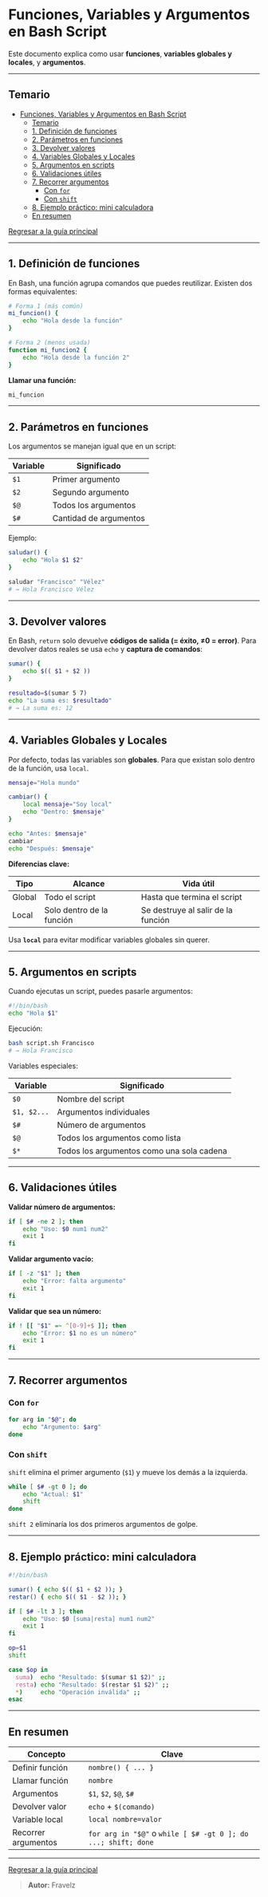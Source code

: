 # Funciones, Variables y Argumentos en Bash Script

Este documento explica como usar **funciones**, **variables globales y locales**, y **argumentos**.

---

## Temario

- [Funciones, Variables y Argumentos en Bash Script](#funciones-variables-y-argumentos-en-bash-script)
  - [Temario](#temario)
  - [1. Definición de funciones](#1-definición-de-funciones)
  - [2. Parámetros en funciones](#2-parámetros-en-funciones)
  - [3. Devolver valores](#3-devolver-valores)
  - [4. Variables Globales y Locales](#4-variables-globales-y-locales)
  - [5. Argumentos en scripts](#5-argumentos-en-scripts)
  - [6. Validaciones útiles](#6-validaciones-útiles)
  - [7. Recorrer argumentos](#7-recorrer-argumentos)
    - [Con `for`](#con-for)
    - [Con `shift`](#con-shift)
  - [8. Ejemplo práctico: mini calculadora](#8-ejemplo-práctico-mini-calculadora)
  - [En resumen](#en-resumen)

[Regresar a la guía principal](./../readme.md#2-linux-y-bash-script)

---

## 1. Definición de funciones

En Bash, una función agrupa comandos que puedes reutilizar.
Existen dos formas equivalentes:

``` bash
# Forma 1 (más común)
mi_funcion() {
    echo "Hola desde la función"
}

# Forma 2 (menos usada)
function mi_funcion2 {
    echo "Hola desde la función 2"
}
```

**Llamar una función:**

``` bash
mi_funcion
```

---

## 2. Parámetros en funciones

Los argumentos se manejan igual que en un script:

| Variable | Significado            |
| -------- | ---------------------- |
| `$1`     | Primer argumento       |
| `$2`     | Segundo argumento      |
| `$@`     | Todos los argumentos   |
| `$#`     | Cantidad de argumentos |

Ejemplo:

``` bash
saludar() {
    echo "Hola $1 $2"
}

saludar "Francisco" "Vélez"
# → Hola Francisco Vélez
```

---

## 3. Devolver valores

En Bash, `return` solo devuelve **códigos de salida (= éxito, ≠0 = error)**.
Para devolver datos reales se usa `echo` y **captura de comandos**:

``` bash
sumar() {
    echo $(( $1 + $2 ))
}

resultado=$(sumar 5 7)
echo "La suma es: $resultado"
# → La suma es: 12
```

---

## 4. Variables Globales y Locales

Por defecto, todas las variables son **globales**.
Para que existan solo dentro de la función, usa `local`.

``` bash
mensaje="Hola mundo"

cambiar() {
    local mensaje="Soy local"
    echo "Dentro: $mensaje"
}

echo "Antes: $mensaje"
cambiar
echo "Después: $mensaje"
```

**Diferencias clave:**

| Tipo   | Alcance                   | Vida útil                          |
| ------ | ------------------------- | ---------------------------------- |
| Global | Todo el script            | Hasta que termina el script        |
| Local  | Solo dentro de la función | Se destruye al salir de la función |

Usa **`local`** para evitar modificar variables globales sin querer.

---

## 5. Argumentos en scripts

Cuando ejecutas un script, puedes pasarle argumentos:

``` bash
#!/bin/bash
echo "Hola $1"
```

Ejecución:

``` bash
bash script.sh Francisco
# → Hola Francisco
```

Variables especiales:

| Variable    | Significado                               |
| ----------- | ----------------------------------------- |
| `$0`        | Nombre del script                         |
| `$1, $2...` | Argumentos individuales                   |
| `$#`        | Número de argumentos                      |
| `$@`        | Todos los argumentos como lista           |
| `$*`        | Todos los argumentos como una sola cadena |

---

## 6. Validaciones útiles

**Validar número de argumentos:**

``` bash
if [ $# -ne 2 ]; then
    echo "Uso: $0 num1 num2"
    exit 1
fi
```

**Validar argumento vacío:**

``` bash
if [ -z "$1" ]; then
    echo "Error: falta argumento"
    exit 1
fi
```

**Validar que sea un número:**

``` bash
if ! [[ "$1" =~ ^[0-9]+$ ]]; then
    echo "Error: $1 no es un número"
    exit 1
fi
```

---

## 7. Recorrer argumentos

### Con `for`

``` bash
for arg in "$@"; do
    echo "Argumento: $arg"
done
```

### Con `shift`

`shift` elimina el primer argumento (`$1`) y mueve los demás a la izquierda.

``` bash
while [ $# -gt 0 ]; do
    echo "Actual: $1"
    shift
done
```

`shift 2` eliminaría los dos primeros argumentos de golpe.

---

## 8. Ejemplo práctico: mini calculadora

``` bash
#!/bin/bash

sumar() { echo $(( $1 + $2 )); }
restar() { echo $(( $1 - $2 )); }

if [ $# -lt 3 ]; then
    echo "Uso: $0 [suma|resta] num1 num2"
    exit 1
fi

op=$1
shift

case $op in
  suma)  echo "Resultado: $(sumar $1 $2)" ;;
  resta) echo "Resultado: $(restar $1 $2)" ;;
  *)     echo "Operación inválida" ;;
esac
```

---

## En resumen

| Concepto            | Clave                                                         |
| ------------------- | ------------------------------------------------------------- |
| Definir función     | `nombre() { ... }`                                            |
| Llamar función      | `nombre`                                                      |
| Argumentos          | `$1`, `$2`, `$@`, `$#`                                        |
| Devolver valor      | `echo` + `$(comando)`                                         |
| Variable local      | `local nombre=valor`                                          |
| Recorrer argumentos | `for arg in "$@"` o `while [ $# -gt 0 ]; do ...; shift; done` |

---

[Regresar a la guía principal](./../readme.md#2-linux-y-bash-script)

> **Autor:** Fravelz

